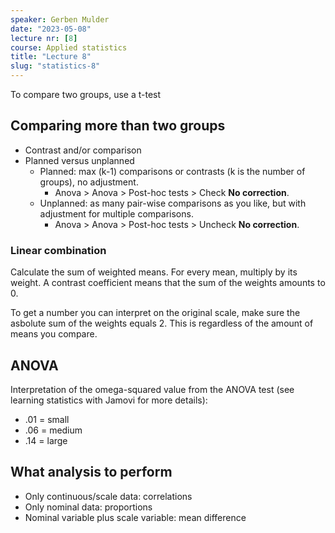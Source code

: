```yaml
---
speaker: Gerben Mulder
date: "2023-05-08"
lecture nr: [8]
course: Applied statistics
title: "Lecture 8"
slug: "statistics-8"
---
```


To compare two groups, use a t-test

## Comparing more than two groups

- Contrast and/or comparison
- Planned versus unplanned
  - Planned: max (k-1) comparisons or contrasts (k is the number of groups), no adjustment.
    - Anova > Anova > Post-hoc tests > Check **No correction**.
  - Unplanned: as many pair-wise comparisons as you like, but with adjustment for multiple comparisons.
    - Anova > Anova > Post-hoc tests > Uncheck **No correction**.

### Linear combination

Calculate the sum of weighted means. For every mean, multiply by its weight. A contrast coefficient means that the sum of the weights amounts to 0. 

To get a number you can interpret on the original scale, make sure the asbolute sum of the weights equals 2. This is regardless of the amount of means you compare. 

## ANOVA

Interpretation of the omega-squared value from the ANOVA test (see learning statistics with Jamovi for more details):

- .01 = small
- .06 = medium
- .14 = large

## What analysis to perform

- Only continuous/scale data: correlations
- Only nominal data: proportions
- Nominal variable plus scale variable: mean difference

